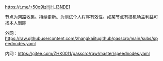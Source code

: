 
https://t.me/+50o9izHjH_I3NDE1

节点为网路收集。持续更新。为测试个人程序有效性。如某节点有损机场主利益可找本人删除


外网：https://raw.githubusercontent.com/zhangkaiitugithub/passcro/main/subs/speednodes.yaml

内网：https://gitee.com/ZHK0011/passcro/raw/master/speednodes.yaml
